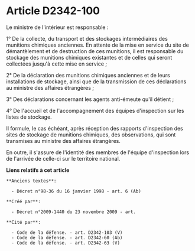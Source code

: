 # Article D2342-100

Le ministre de l'intérieur est responsable :

1° De la collecte, du transport et des stockages intermédiaires des munitions chimiques anciennes. En attente de la mise en
service du site de démantèlement et de destruction de ces munitions, il est responsable du stockage des munitions chimiques
existantes et de celles qui seront collectées jusqu'à cette mise en service ;

2° De la déclaration des munitions chimiques anciennes et de leurs installations de stockage, ainsi que de la transmission de
ces déclarations au ministre des affaires étrangères ;

3° Des déclarations concernant les agents anti-émeute qu'il détient ;

4° De l'accueil et de l'accompagnement des équipes d'inspection sur les listes de stockage.

Il formule, le cas échéant, après réception des rapports d'inspection des sites de stockage de munitions chimiques, des
observations, qui sont transmises au ministre des affaires étrangères.

En outre, il s'assure de l'identité des membres de l'équipe d'inspection lors de l'arrivée de celle-ci sur le territoire
national.

**Liens relatifs à cet article**

	**Anciens textes**:

	  - Décret n°98-36 du 16 janvier 1998 - art. 6 (Ab)

	**Créé par**:

	  - Décret n°2009-1440 du 23 novembre 2009 - art.

	**Cité par**:

	  - Code de la défense. - art. D2342-103 (V)
	  - Code de la défense. - art. D2342-60 (Ab)
	  - Code de la défense. - art. D2342-63 (V)
